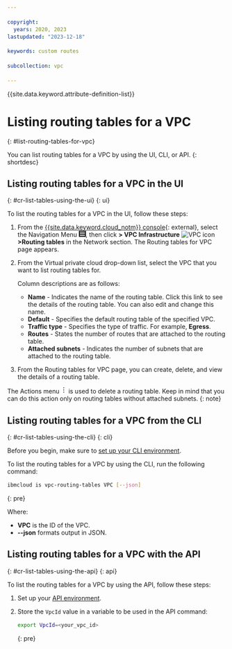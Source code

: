 ```yaml
---

copyright:
  years: 2020, 2023
lastupdated: "2023-12-18"

keywords: custom routes

subcollection: vpc

---
```


{{site.data.keyword.attribute-definition-list}}

# Listing routing tables for a VPC
{: #list-routing-tables-for-vpc}

You can list routing tables for a VPC by using the UI, CLI, or API.
{: shortdesc}

## Listing routing tables for a VPC in the UI
{: #cr-list-tables-using-the-ui}
{: ui}

To list the routing tables for a VPC in the UI, follow these steps:

1. From the [{{site.data.keyword.cloud_notm}} console](/login){: external}, select the Navigation Menu ![Navigation Menu](/images/menu_icon.png), then click **> VPC Infrastructure** ![VPC icon](../../icons/vpc.svg) **>Routing tables** in the Network section. The Routing tables for VPC page appears.
1. From the Virtual private cloud drop-down list, select the VPC that you want to list routing tables for.

   Column descriptions are as follows:

   * **Name** - Indicates the name of the routing table. Click this link to see the details of the routing table. You can also edit and change this name.
   * **Default** - Specifies the default routing table of the specified VPC.
   * **Traffic type** - Specifies the type of traffic.  For example, **Egress**. 
   * **Routes** - States the number of routes that are attached to the routing table.
   * **Attached subnets** - Indicates the number of subnets that are attached to the routing table.

1. From the Routing tables for VPC page, you can create, delete, and view the details of a routing table.

The Actions menu ![Actions menu](images/overflow.png) is used to delete a routing table. Keep in mind that you can do this action only on routing tables without attached subnets.
{: note}

## Listing routing tables for a VPC from the CLI
{: #cr-list-tables-using-the-cli}
{: cli}

Before you begin, make sure to [set up your CLI environment](/docs/vpc?topic=vpc-infrastructure-cli-plugin-vpc-reference).

To list the routing tables for a VPC by using the CLI, run the following command:

```sh
ibmcloud is vpc-routing-tables VPC [--json]
```
{: pre}

Where:

* **VPC** is the ID of the VPC.
* **--json** formats output in JSON.

## Listing routing tables for a VPC with the API
{: #cr-list-tables-using-the-api}
{: api}

To list the routing tables for a VPC by using the API, follow these steps:

1. Set up your [API environment](/docs/vpc?topic=vpc-set-up-environment#api-prerequisites-setup).
1. Store the `VpcId` value in a variable to be used in the API command:

    ```sh
    export VpcId=<your_vpc_id>
    ```
    {: pre}
